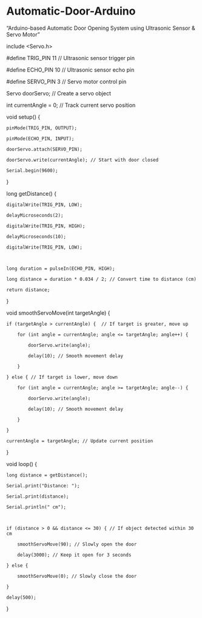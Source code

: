 # Automatic-Door-Arduino
“Arduino-based Automatic Door Opening System using Ultrasonic Sensor &amp; Servo Motor”

include <Servo.h>



#define TRIG_PIN 11   // Ultrasonic sensor trigger pin

#define ECHO_PIN 10   // Ultrasonic sensor echo pin

#define SERVO_PIN 3   // Servo motor control pin



Servo doorServo; // Create a servo object

int currentAngle = 0; // Track current servo position



void setup() {

    pinMode(TRIG_PIN, OUTPUT);

    pinMode(ECHO_PIN, INPUT);

    doorServo.attach(SERVO_PIN);

    doorServo.write(currentAngle); // Start with door closed

    Serial.begin(9600);

}



long getDistance() {

    digitalWrite(TRIG_PIN, LOW);

    delayMicroseconds(2);

    digitalWrite(TRIG_PIN, HIGH);

    delayMicroseconds(10);

    digitalWrite(TRIG_PIN, LOW);

    

    long duration = pulseIn(ECHO_PIN, HIGH);

    long distance = duration * 0.034 / 2; // Convert time to distance (cm)

    return distance;

}



void smoothServoMove(int targetAngle) {

    if (targetAngle > currentAngle) {  // If target is greater, move up

        for (int angle = currentAngle; angle <= targetAngle; angle++) {

            doorServo.write(angle);

            delay(10); // Smooth movement delay

        }

    } else { // If target is lower, move down

        for (int angle = currentAngle; angle >= targetAngle; angle--) {

            doorServo.write(angle);

            delay(10); // Smooth movement delay

        }

    }

    currentAngle = targetAngle; // Update current position

}



void loop() {

    long distance = getDistance();

    Serial.print("Distance: ");

    Serial.print(distance);

    Serial.println(" cm");

    

    if (distance > 0 && distance <= 30) { // If object detected within 30 cm

        smoothServoMove(90); // Slowly open the door

        delay(3000); // Keep it open for 3 seconds

    } else {

        smoothServoMove(0); // Slowly close the door

    }

    delay(500);

}
